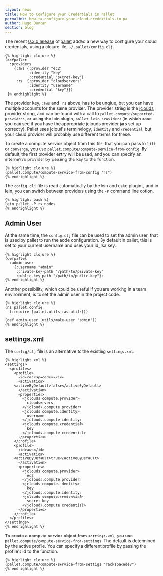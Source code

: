 ```yaml
---
layout: news
title: How to Configure your Credentials in Pallet
permalink: how-to-configure-your-cloud-credentials-in-pa
author: Hugo Duncan
section: blog
---
```

The recent
[0.3.0 release](http://palletops.com/pallet-release-030-agile-cloud-development)
of [pallet](https://github.com/hugoduncan/pallet) added a new way to configure
your cloud credentials, using a clojure file, `~/.pallet/config.clj`.

    {% highlight clojure %}
    (defpallet
      :providers
        {:aws {:provider "ec2"
               :identity "key"
               :credential "secret-key"}
         :rs  {:provider "cloudservers"
               :identity "username"
               :credential "key"}})
     {% endhighlight %}

The provider key, `:aws` and `:rs` above, has to be unqiue, but you can have
multiple accounts for the same provider. The provider string is the
[jclouds](http://jclouds.org/) provider string, and can be found with a call to
`pallet.compute/supported-providers`, or using the lein plugin,
`pallet lein providers` (in which case you can see if you have the appropriate
jclouds provider jars set up correctly).  Pallet uses jcloud's terminology,
`identity` and `credential`, but your cloud provider will probably use different
terms for these.

To create a compute service object from this file, that you can pass to `lift`
or `converge`, you use `pallet.compute/compute-service-from-config`. By default,
the first provider entry will be used, and you can specify an alternative
provider by passing the key to the function.

    {% highlight clojure %}
    (pallet.compute/compute-service-from-config "rs")
    {% endhighlight %}

The `config.clj` file is read automatically by the lein and cake plugins, and
in lein, you can switch between providers using the `-P` command line option.

    {% highlight bash %}
    lein pallet -P rs nodes
    {% endhighlight %}


## Admin User

At the same time, the `config.clj` file can be used to set the admin user, that
is used by pallet to run the node configuration. By default in pallet, this is
set to your current username and uses your id_rsa key.

    {% highlight clojure %}
    (defpallet
      :admin-user
        {:username "admin"
         :private-key-path "/path/to/private-key"
         :public-key-path "/path/to/public-key"})
    {% endhighlight %}

Another possibility, which could be useful if you are working in a team
environment, is to set the admin user in the project code.

    {% highlight clojure %}
    (ns pallet.config
      (:require [pallet.utils :as utils]))

    (def admin-user (utils/make-user "admin"))
    {% endhighlight %}

## settings.xml

The `config/clj` file is an alternative to the existing `settings.xml`.

    {% highlight xml %}
    <settings>
      <profiles>
        <profile>
          <id>rackspacedev</id>
          <activation>
	    <activeByDefault>false</activeByDefault>
          </activation>
          <properties>
            <jclouds.compute.provider>
              cloudservers
            </jclouds.compute.provider>
            <jclouds.compute.identity>
              username
            </jclouds.compute.identity>
            <jclouds.compute.credential>
              key
            </jclouds.compute.credential>
          </properties>
        </profile>
        <profile>
          <id>aws</id>
          <activation>
	    <activeByDefault>true</activeByDefault>
          </activation>
          <properties>
            <jclouds.compute.provider>
              ec2
            </jclouds.compute.provider>
            <jclouds.compute.identity>
              key
            </jclouds.compute.identity>
            <jclouds.compute.credential>
              secret key
            </jclouds.compute.credential>
          </properties>
        </profile>
      </profiles>
    </settings>
    {% endhighlight %}


To create a compute service object from `settings.xml`, you use
`pallet.compute/compute-service-from-settings`. The default is determined by the
active profile. You can specify a different profile by passing the profile's id
to the function.

    {% highlight clojure %}
    (pallet.compute/compute-service-from-settigs "rackspacedev")
    {% endhighlight %}